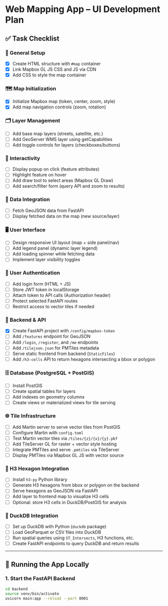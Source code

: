 # Web Mapping App – UI Development Plan

## ✅ Task Checklist

### 🧱 General Setup
- [x] Create HTML structure with `#map` container
- [x] Link Mapbox GL JS CSS and JS via CDN
- [x] Add CSS to style the map container

### 🗺️ Map Initialization
- [x] Initialize Mapbox map (token, center, zoom, style)
- [x] Add map navigation controls (zoom, rotation)

### 🗂️ Layer Management
- [ ] Add base map layers (streets, satellite, etc.)
- [ ] Add GeoServer WMS layer using getCapabilities
- [ ] Add toggle controls for layers (checkboxes/buttons)

### 🧩 Interactivity
- [ ] Display popup on click (feature attributes)
- [ ] Highlight feature on hover
- [ ] Add draw tool to select areas (Mapbox GL Draw)
- [ ] Add search/filter form (query API and zoom to results)

### 🔁 Data Integration
- [ ] Fetch GeoJSON data from FastAPI
- [ ] Display fetched data on the map (new source/layer)

### 🖥️ User Interface
- [ ] Design responsive UI layout (map + side panel/nav)
- [ ] Add legend panel (dynamic layer legend)
- [ ] Add loading spinner while fetching data
- [ ] Implement layer visibility toggles

### 🔐 User Authentication
- [ ] Add login form (HTML + JS)
- [ ] Store JWT token in localStorage
- [ ] Attach token to API calls (Authorization header)
- [ ] Protect selected FastAPI routes
- [ ] Restrict access to vector tiles if needed

### 🧱 Backend & API
- [x] Create FastAPI project with `/config/mapbox-token`
- [ ] Add `/features` endpoint for GeoJSON
- [ ] Add `/login`, `/register`, and `/me` endpoints
- [ ] Add `/tilejson.json` for PMTiles metadata
- [ ] Serve static frontend from backend (`StaticFiles`)
- [ ] Add `/h3-cells` API to return hexagons intersecting a bbox or polygon

### 🗄️ Database (PostgreSQL + PostGIS)
- [ ] Install PostGIS
- [ ] Create spatial tables for layers
- [ ] Add indexes on geometry columns
- [ ] Create views or materialized views for tile serving

### 🌐 Tile Infrastructure
- [ ] Add Martin server to serve vector tiles from PostGIS
- [ ] Configure Martin with `config.toml`
- [ ] Test Martin vector tiles via `/tiles/{z}/{x}/{y}.pbf`
- [ ] Add TileServer GL for raster + vector style hosting
- [ ] Integrate PMTiles and serve `.pmtiles` via TileServer
- [ ] Display PMTiles via Mapbox GL JS with vector source

### 🔷 H3 Hexagon Integration
- [ ] Install `h3-py` Python library
- [ ] Generate H3 hexagons from bbox or polygon on the backend
- [ ] Serve hexagons as GeoJSON via FastAPI
- [ ] Add layer to frontend map to visualize H3 cells
- [ ] Optional: store H3 cells in DuckDB/PostGIS for analysis

### 🦆 DuckDB Integration
- [ ] Set up DuckDB with Python (`duckdb` package)
- [ ] Load GeoParquet or CSV files into DuckDB
- [ ] Run spatial queries using `ST_Intersects`, H3 functions, etc.
- [ ] Create FastAPI endpoints to query DuckDB and return results

---

## 🚀 Running the App Locally

### 1. Start the FastAPI Backend

```bash
cd backend
source venv/bin/activate
uvicorn main:app --reload --port 8001
